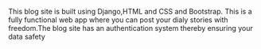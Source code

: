 This blog site is built using Django,HTML and CSS and Bootstrap.
This is a fully functional web app where you can post your dialy stories with freedom.The blog site has an authentication system thereby ensuring your data safety
